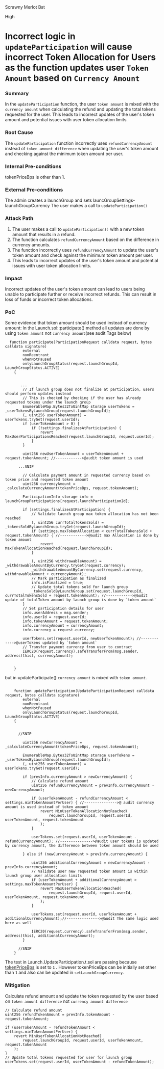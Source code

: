 Scrawny Merlot Bat

High

# Incorrect logic in `updateParticipation` will cause incorrect Token Allocation for Users as the function updates user `Token Amount` based on `Currency Amount`

### Summary

In the `updateParticipation` function, the user `token amount` is mixed with the `currency amount` when calculating the refund and updating the total tokens requested for the user. This leads to incorrect updates of the user's token amount and potential issues with user token allocation limits.

### Root Cause

The `updateParticipation` function incorrectly uses `refundCurrencyAmount`  instead of `token amount difference`  when updating the user's token amount and checking against the minimum token amount per user. 

### Internal Pre-conditions

tokenPriceBps is other than 1. 

### External Pre-conditions

The admin creates a launchGroup and  sets launcGroupSettings-launchGroupCurrency
The user  makes a call to `updateParticipation()`

### Attack Path

1. The user makes a call to `updateParticipation()` with a new token amount that results in a refund.
2. The function calculates `refundCurrencyAmount` based on the difference in currency amounts.
3. The function incorrectly uses `refundCurrencyAmount` to update the user's token amount and check against the minimum token amount per user.
4. This leads to incorrect updates of the user's token amount and potential issues with user token allocation limits.


### Impact

Incorrect updates of the user's token amount can lead to users being unable to participate further or receive incorrect refunds. This can result in loss of funds or incorrect token allocations.

### PoC

Some evidence that token amount should be used instead of currency amount:
In the Launch.sol::participate() method all updates are done by using `token amount` not `currency amount`(see audit Tags below)
```solidity
  function participate(ParticipationRequest calldata request, bytes calldata signature)
        external
        nonReentrant
        whenNotPaused
        onlyLaunchGroupStatus(request.launchGroupId, LaunchGroupStatus.ACTIVE)
    {
   
   
       ...
        // If launch group does not finalize at participation, users should perform updates instead
        // This is checked by checking if the user has already requested tokens under the launch group
        EnumerableMap.Bytes32ToUintMap storage userTokens = _userTokensByLaunchGroup[request.launchGroupId];
        (, uint256 userTokenAmount) = userTokens.tryGet(request.userId);
        if (userTokenAmount > 0) {
            if (!settings.finalizesAtParticipation) {
                revert MaxUserParticipationsReached(request.launchGroupId, request.userId);
            }
        }

        uint256 newUserTokenAmount = userTokenAmount + request.tokenAmount; //------------>@audit token amount is used

      ...SNIP

        // Calculate payment amount in requested currency based on token price and requested token amount
        uint256 currencyAmount = _calculateCurrencyAmount(tokenPriceBps, request.tokenAmount);

        ParticipationInfo storage info = launchGroupParticipations[request.launchParticipationId];

        if (settings.finalizesAtParticipation) {
            // Validate launch group max token allocation has not been reached
            (, uint256 currTotalTokensSold) = _tokensSoldByLaunchGroup.tryGet(request.launchGroupId);
            if (settings.maxTokenAllocation < currTotalTokensSold + request.tokenAmount) { //------------>@audit max Allocation is done by token amount
                revert MaxTokenAllocationReached(request.launchGroupId);
            }
            
            (, uint256 withdrawableAmount) = _withdrawableAmountByCurrency.tryGet(request.currency);
            _withdrawableAmountByCurrency.set(request.currency, withdrawableAmount + currencyAmount);
            // Mark participation as finalized
            info.isFinalized = true;
            // Update total tokens sold for launch group
            _tokensSoldByLaunchGroup.set(request.launchGroupId, currTotalTokensSold + request.tokenAmount); //------------>@audit update of totalToken amount by launch group is done by `token amount`
        }
        // Set participation details for user
        info.userAddress = msg.sender;
        info.userId = request.userId;
        info.tokenAmount = request.tokenAmount;
        info.currencyAmount = currencyAmount;
        info.currency = request.currency;

        userTokens.set(request.userId, newUserTokenAmount); //------------>@userTokens updated by `token amount`
        // Transfer payment currency from user to contract
        IERC20(request.currency).safeTransferFrom(msg.sender, address(this), currencyAmount);

    
    }
```
but in updateParticipate() `currency amount` is mixed with `token amount`.
```solidity

    function updateParticipation(UpdateParticipationRequest calldata request, bytes calldata signature)
        external
        nonReentrant
        whenNotPaused
        onlyLaunchGroupStatus(request.launchGroupId, LaunchGroupStatus.ACTIVE)
    {
     

      //SNIP
   
        uint256 newCurrencyAmount = _calculateCurrencyAmount(tokenPriceBps, request.tokenAmount);
        
        EnumerableMap.Bytes32ToUintMap storage userTokens = _userTokensByLaunchGroup[request.launchGroupId];
        (, uint256 userTokenAmount) = userTokens.tryGet(request.userId);
      
        if (prevInfo.currencyAmount > newCurrencyAmount) {
            // Calculate refund amount
            uint256 refundCurrencyAmount = prevInfo.currencyAmount - newCurrencyAmount;
            
            if (userTokenAmount - refundCurrencyAmount < settings.minTokenAmountPerUser) { //--------------->@ audit currency amount is used instead of token amount
                revert MinUserTokenAllocationNotReached(
                    request.launchGroupId, request.userId, userTokenAmount, request.tokenAmount
                );
            }
         
            userTokens.set(request.userId, userTokenAmount - refundCurrencyAmount); //--------------->@audit user tokens is updated by currency amount, the difference between token amount should be used
        
        } else if (newCurrencyAmount > prevInfo.currencyAmount) {
           
            uint256 additionalCurrencyAmount = newCurrencyAmount - prevInfo.currencyAmount;
            // Validate user new requested token amount is within launch group user allocation limits
            if (userTokenAmount + additionalCurrencyAmount > settings.maxTokenAmountPerUser) {
                revert MaxUserTokenAllocationReached(
                    request.launchGroupId, request.userId, userTokenAmount, request.tokenAmount
                );
            }
           
            userTokens.set(request.userId, userTokenAmount + additionalCurrencyAmount);//--------------->@audit The same logic used here as well
           
            IERC20(request.currency).safeTransferFrom(msg.sender, address(this), additionalCurrencyAmount);
        }

      //SNIP
    }
```
The test in Launch.UpdateParticipation.t.sol are passing because [tokenPriceBps](https://github.com/sherlock-audit/2025-02-rova/blob/main/rova-contracts/test/LaunchTestBase.t.sol#L75C29-L75C73) is set to  `1` . However tokenPriceBps can be initially set other than `1` and also can be  updated in `setLaunchGroupCurrency`.

### Mitigation

Calculate refund amount and update the token requested by the user based on `token amount difference` not `currency amount difference`

```solidity
// Calculate refund amount
uint256 refundTokenAmount = prevInfo.tokenAmount - request.tokenAmount;

if (userTokenAmount - refundTokenAmount < settings.minTokenAmountPerUser) {
    revert MinUserTokenAllocationNotReached(
        request.launchGroupId, request.userId, userTokenAmount, request.tokenAmount
    );
}
// Update total tokens requested for user for launch group
userTokens.set(request.userId, userTokenAmount - refundTokenAmount);
```